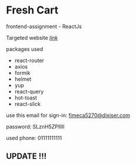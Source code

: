 # Fresh Cart

frontend-assignment - ReactJs

Targeted website [*link*](https://routeegy.github.io/Ecommerce/)

packages used

- react-router
- axios
- formik
- helmet
- yup
- react-query
- hot-toast
- react-slick


use this email for sign-in: fimeca5270@dixiser.com

password: SLznH5ZPlllll

used phone: 01111111111


## UPDATE !!!
